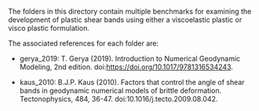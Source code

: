 The folders in this directory contain multiple benchmarks for examining the 
development of plastic shear bands using either a viscoelastic plastic 
or visco plastic formulation. 

The associated references for each folder are:

- gerya_2019: T. Gerya (2019). Introduction to Numerical Geodynamic
Modeling, 2nd edition. doi:https://doi.org/10.1017/9781316534243.

- kaus_2010: B.J.P. Kaus (2010). Factors that control the angle of 
shear bands in geodynamic numerical models of brittle deformation.
Tectonophysics, 484, 36-47. doi:10.1016/j.tecto.2009.08.042.

 
